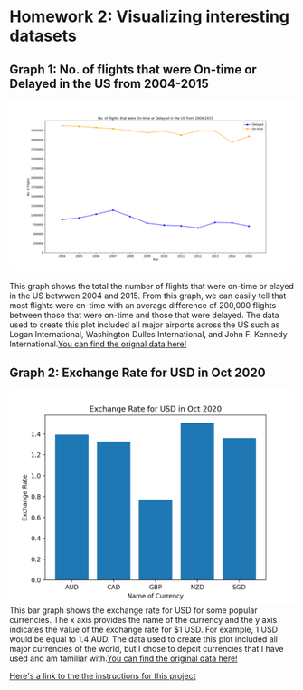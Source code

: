 # Homework 2: Visualizing interesting datasets

## Graph 1: No. of flights that were On-time or Delayed in the US from 2004-2015
![No. of Flights](Flights.png)

This graph shows the total the number of flights that were on-time or elayed in the US betwwen 2004 and 2015. From this graph, we can easily tell that most flights were on-time with an average difference of 200,000 flights between those that were on-time and those that were delayed. The data used to create this plot included all major airports across the US such as Logan International, Washington Dulles International, and John F. Kennedy International.[You can find the orignal data here!](https://github.com/jdorfman/awesome-json-datasets) 


## Graph 2: Exchange Rate for USD in Oct 2020
![Exchange_Rate](exchangerate.png)
This bar graph shows the exchange rate for USD for some popular currencies. The x axis provides the name of the currency and the y axis indicates the value of the exchange rate for $1 USD. For example, 1 USD would be equal to 1.4 AUD. The data used to create this plot included all major currencies of the world, but I chose to depcit currencies that I have used and am familiar with.[You can find the original data here!](https://github.com/jdorfman/awesome-json-datasets) 


[Here's a link to the the instructions for this project](https://github.com/mikeizbicki/cmc-csci040/tree/2020fall/hw_02)

